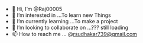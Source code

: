 - 👋 Hi, I’m @Raj00005
- 👀 I’m interested in ...To learn new Things
- 🌱 I’m currently learning ...To make a project
- 💞️ I’m looking to collaborate on ...??? still loading
- 📫 How to reach me ... @rsudhakar739@gmail.com

<!---
Raj00005/Raj00005 is a ✨ special ✨ repository because its `README.md` (this file) appears on your GitHub profile.
You can click the Preview link to take a look at your changes.
--->
